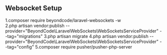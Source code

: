 
## Websocket Setup

1.composer require beyondcode/laravel-websockets -w <br>
2.php artisan vendor:publish --provider="BeyondCode\LaravelWebSockets\WebSocketsServiceProvider" --tag="migrations"
3.php artisan migrate
4.php artisan vendor:publish --provider="BeyondCode\LaravelWebSockets\WebSocketsServiceProvider" --tag="config"
5.composer require pusher/pusher-php-server

